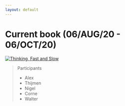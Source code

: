 ```yaml
---
layout: default
---
```


# Current book (06/AUG/20 - 06/OCT/20)

[![Thinking, Fast and Slow](https://media.s-bol.com/xvwJYNzpkA2l/777x1200.jpg)](https://www.bol.com/nl/p/thinking-fast-and-slow/9200000001150837/)

> Participants
> * Alex
> * Thijmen
> * Nigel
> * Corne
> * Walter
